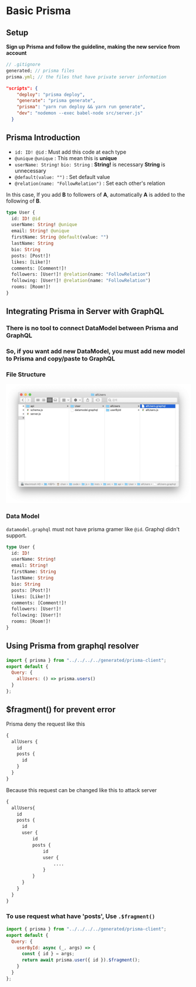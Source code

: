 # Basic Prisma

## Setup

__Sign up Prisma and follow the guideline, making the new service from account__

```js
// .gitignore
generated; // prisma files
prisma.yml; // the files that have private server information
```

```json
"scripts": {
    "deploy": "prisma deploy",
    "generate": "prisma generate",
    "prisma": "yarn run deploy && yarn run generate",
    "dev": "nodemon --exec babel-node src/server.js"
  }
```

## Prisma Introduction

- `id: ID! @id` : Must add this code at each type
- `@unique` `@unique` : This mean this is **unique**
- `userName: String!` `bio: String` : **String!** is necessary **String** is unnecessary
- `@default(value: "")` : Set default value
- `@relation(name: "FollowRelation")` : Set each other's relation

In this case, If you add **B** to followers of **A**,
automatically **A** is added to the following of **B**.

```graphql
type User {
  id: ID! @id
  userName: String! @unique
  email: String! @unique
  firstName: String @default(value: "")
  lastName: String
  bio: String
  posts: [Post!]!
  likes: [Like!]!
  comments: [Comment!]!
  followers: [User!]! @relation(name: "FollowRelation")
  following: [User!]! @relation(name: "FollowRelation")
  rooms: [Room!]!
}
```

## Integrating Prisma in Server with GraphQL

### There is no tool to connect DataModel between Prisma and GraphQL

### So, if you want add new DataModel, you must add new model to Prisma and copy/paste to GraphQL

### File Structure

![](file-structure.jpg)

### Data Model

`datamodel.graphql` must not have prisma gramer like `@id`. Graphql didn't support.

```graphql
type User {
  id: ID!
  userName: String!
  email: String!
  firstName: String
  lastName: String
  bio: String
  posts: [Post!]!
  likes: [Like!]!
  comments: [Comment!]!
  followers: [User!]!
  following: [User!]!
  rooms: [Room!]!
}
```

## Using Prisma from graphql resolver

```js
import { prisma } from "../../../../generated/prisma-client";
export default {
  Query: {
    allUsers: () => prisma.users()
  }
};
```

## \$fragment() for prevent error

Prisma deny the request like this

```graphql
{
  allUsers {
    id
    posts {
      id
    }
  }
}
```

Because this request can be changed like this to attack server

```graphql
{
  allUsers{
    id
    posts {
      id
      user {
          id
          posts {
              id
              user {
                  ....
              }
          }
      }
    }
  }
}
```

### To use request what have 'posts', Use `.$fragment()`

```js
import { prisma } from "../../../../generated/prisma-client";
export default {
  Query: {
    userById: async (_, args) => {
      const { id } = args;
      return await prisma.user({ id }).$fragment();
    }
  }
};
```
